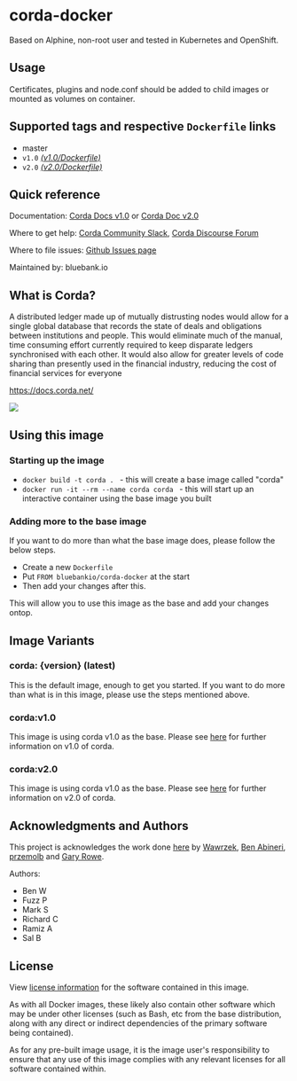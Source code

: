 # corda-docker
Based on Alphine, non-root user and tested in Kubernetes and OpenShift.

## Usage
Certificates, plugins and node.conf should be added to child images or mounted as volumes on container.

## Supported tags and respective `Dockerfile` links
* master
* `v1.0` [_(v1.0/Dockerfile)_](https://github.com/bluebankio/corda-docker/blob/b76268e007cdd9ad135d3d124d18f5ba684f0031/Dockerfile)
* `v2.0` [_(v2.0/Dockerfile)_](https://github.com/bluebankio/corda-docker/blob/45adfc2a1e2f46958c8f22ae69e23160cc0d96e3/Dockerfile)

## Quick reference
Documentation: [Corda Docs v1.0](https://docs.corda.net/releases/release-V1.0/) or [Corda Doc v2.0](https://docs.corda.net/releases/release-V2.0/)

Where to get help: [Corda Community Slack](https://slack.corda.net/), [Corda Discourse Forum](https://discourse.corda.net/)

Where to file issues: [Github Issues page](https://github.com/corda/corda-docker/issues?q=is%3Aopen+is%3Aissue)

Maintained by: bluebank.io

## What is Corda?
A distributed ledger made up of mutually distrusting nodes would
allow for a single global database that records the state of deals and obligations
between institutions and people. This would eliminate much of
the manual, time consuming effort currently required to keep disparate
ledgers synchronised with each other. It would also allow for greater levels
of code sharing than presently used in the financial industry, reducing
the cost of financial services for everyone

https://docs.corda.net/

![](https://camo.githubusercontent.com/a7b7d659d6e01a9e49ff2d9919f7a66d84aac66e/68747470733a2f2f7777772e636f7264612e6e65742f77702d636f6e74656e742f75706c6f6164732f323031362f31312f66673030355f636f7264615f622e706e67)

## Using this image
### Starting up the image
* `docker build -t corda . ` - this will create a base image called "corda"
* `docker run -it --rm --name corda corda ` - this will start up an interactive container using the base image you built

### Adding more to the base image
If you want to do more than what the base image does, please follow the below steps.
* Create a new `Dockerfile`
* Put `FROM bluebankio/corda-docker` at the start
* Then add your changes after this.

This will allow you to use this image as the base and add your changes ontop.

## Image Variants
### corda: {version} (latest)
This is the default image, enough to get you started. If you want to do more than what is in this image, please use the steps mentioned above.

### corda:v1.0
This image is using corda v1.0 as the base. Please see [here](https://docs.corda.net/releases/release-V1.0/) for further information on v1.0 of corda.

### corda:v2.0
This image is using corda v1.0 as the base. Please see [here](https://docs.corda.net/releases/release-V2.0/) for further information on v2.0 of corda.

## Acknowledgments and Authors
This project is acknowledges the work done [here](https://github.com/corda/corda-docker) by [Wawrzek](https://github.com/wawrzek), [Ben Abineri](https://github.com/benabineri), [przemolb](https://github.com/przemolb) and [Gary Rowe](https://github.com/gary-rowe).

Authors:
- Ben W 
- Fuzz P
- Mark S
- Richard C
- Ramiz A
- Sal B

## License

View [license information](LICENSE) for the software contained in this image.

As with all Docker images, these likely also contain other software which may be under other licenses (such as Bash, etc from the base distribution, along with any direct or indirect dependencies of the primary software being contained).

As for any pre-built image usage, it is the image user's responsibility to ensure that any use of this image complies with any relevant licenses for all software contained within.